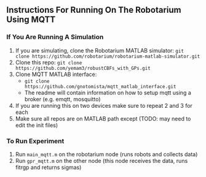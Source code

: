 ## Instructions For Running On The Robotarium Using MQTT

### If You Are Running A Simulation

1. If you are simulating, clone the Robotarium MATLAB simulator:
    `git clone https://github.com/robotarium/robotarium-matlab-simulator.git`
2. Clone this repo:
    `git clone https://github.com/yemam3/robustCBFs_with_GPs.git`
3. Clone MQTT MATLAB interface:
    - `git clone https://github.com/gnotomista/mqtt_matlab_interface.git`
    - The readme will contain information on how to setup mqtt using a broker (e.g. emqtt, mosquitto)
4. If you are running this on two devices make sure to repeat 2 and 3 for each
5. Make sure all repos are on MATLAB path except (TODO: may need to edit the init files)  

### To Run Experiment

1. Run `main_mqtt.m` on the robotarium node (runs robots and collects data)
2. Run `gpr_mqtt.m` on the other node (this node receives the data, runs fitrgp and returns sigmas)
